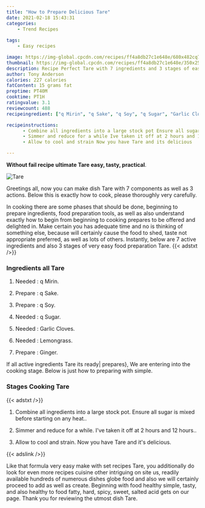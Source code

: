 ```yaml
---
title: "How to Prepare Delicious Tare"
date: 2021-02-18 15:43:31
categories:
    - Trend Recipes
    
tags:
    - Easy recipes

image: https://img-global.cpcdn.com/recipes/ff4a8db27c1e648e/680x482cq70/tare-recipe-main-photo.jpg
thumbnail: https://img-global.cpcdn.com/recipes/ff4a8db27c1e648e/350x250cq70/tare-recipe-main-photo.jpg
description: Recipe Perfect Tare with 7 ingredients and 3 stages of easy cooking.
author: Tony Anderson
calories: 227 calories
fatContent: 15 grams fat
preptime: PT40M
cooktime: PT1H
ratingvalue: 3.1
reviewcount: 488
recipeingredient: ["q Mirin", "q Sake", "q Soy", "q Sugar", "Garlic Cloves", "Lemongrass", "Ginger"]

recipeinstructions: 
      - Combine all ingredients into a large stock pot Ensure all sugar is mixed before starting on any heat 
      - Simmer and reduce for a while Ive taken it off at 2 hours and 12 hours 
      - Allow to cool and strain Now you have Tare and its delicious

---
```




**Without fail recipe ultimate Tare easy, tasty, practical**. 


![Tare](https://img-global.cpcdn.com/recipes/ff4a8db27c1e648e/680x482cq70/tare-recipe-main-photo.jpg "Tare")




Greetings all, now you can make dish Tare with 7 components as well as 3 actions. Below this is exactly how to cook, please thoroughly very carefully.

In cooking there are some phases that should be done, beginning to prepare ingredients, food preparation tools, as well as also understand exactly how to begin from beginning to cooking prepares to be offered and delighted in. Make certain you has adequate time and no is thinking of something else, because will certainly cause the food to shed, taste not appropriate preferred, as well as lots of others. Instantly, below are 7 active ingredients and also 3 stages of very easy food preparation Tare.
{{< adstxt />}}

### Ingredients all Tare


1. Needed  : q Mirin.

1. Prepare  : q Sake.

1. Prepare  : q Soy.

1. Needed  : q Sugar.

1. Needed  : Garlic Cloves.

1. Needed  : Lemongrass.

1. Prepare  : Ginger.



If all active ingredients Tare its ready| prepares}, We are entering into the cooking stage. Below is just how to preparing with simple.

### Stages Cooking Tare

{{< adstxt />}}


1. Combine all ingredients into a large stock pot. Ensure all sugar is mixed before starting on any heat..



1. Simmer and reduce for a while. I&#39;ve taken it off at 2 hours and 12 hours..



1. Allow to cool and strain. Now you have Tare and it&#39;s delicious.





{{< adslink />}}

Like that formula very easy make with set recipes Tare, you additionally do look for even more recipes cuisine other intriguing on site us, readily available hundreds of numerous dishes globe food and also we will certainly proceed to add as well as create. Beginning with food healthy simple, tasty, and also healthy to food fatty, hard, spicy, sweet, salted acid gets on our page. Thank you for reviewing the utmost dish Tare.
